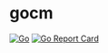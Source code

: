 # gocm

[![Go](https://github.com/jjideenschmiede/gocm/actions/workflows/go.yml/badge.svg)](https://github.com/jjideenschmiede/gocm/actions/workflows/go.yml) [![Go Report Card](https://goreportcard.com/badge/github.com/jjideenschmiede/gocm)](https://goreportcard.com/report/github.com/jjideenschmiede/gocm)